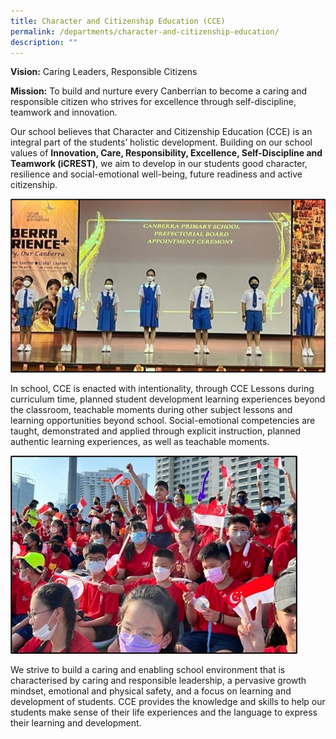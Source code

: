 ```yaml
---
title: Character and Citizenship Education (CCE)
permalink: /departments/character-and-citizenship-education/
description: ""
---
```

**Vision:** Caring Leaders, Responsible Citizens

**Mission:** To build and nurture every Canberrian to become a caring and responsible citizen who strives for excellence through self-discipline, teamwork and innovation.

Our school believes that Character and Citizenship Education (CCE) is an integral part of the students’ holistic development. Building on our school values of **Innovation, Care, Responsibility, Excellence, Self-Discipline and Teamwork (iCREST)**, we aim to develop in our students good character, resilience and social-emotional well-being, future readiness and active citizenship.  

![](/images/CCE(1).jpg)

In school, CCE is enacted with intentionality, through CCE Lessons during curriculum time, planned student development learning experiences beyond the classroom, teachable moments during other subject lessons and learning opportunities beyond school. Social-emotional competencies are taught, demonstrated and applied through explicit instruction, planned authentic learning experiences, as well as teachable moments. 

![](/images/CCE%20(2).jpg)

We strive to build a caring and enabling school environment that is characterised by caring and responsible leadership, a pervasive growth mindset, emotional and physical safety, and a focus on learning and development of students. CCE provides the knowledge and skills to help our students make sense of their life experiences and the language to express their learning and development.

